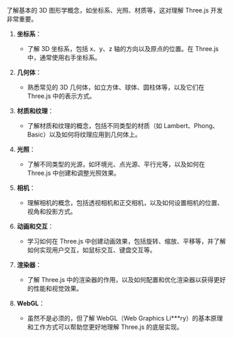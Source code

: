 了解基本的 3D 图形学概念，如坐标系、光照、材质等，这对理解 Three.js 开发非常重要。

1. **坐标系**：

   - 了解 3D 坐标系，包括 x、y、z 轴的方向以及原点的位置。在 Three.js 中，通常使用右手坐标系。

2. **几何体**：

   - 熟悉常见的 3D 几何体，如立方体、球体、圆柱体等，以及它们在 Three.js 中的表示方式。

3. **材质和纹理**：

   - 了解材质和纹理的概念，包括不同类型的材质（如 Lambert、Phong、Basic）以及如何将纹理应用到几何体上。

4. **光照**：

   - 了解不同类型的光源，如环境光、点光源、平行光等，以及如何在 Three.js 中创建和调整光照效果。

5. **相机**：

   - 理解相机的概念，包括透视相机和正交相机，以及如何设置相机的位置、视角和投影方式。

6. **动画和交互**：

   - 学习如何在 Three.js 中创建动画效果，包括旋转、缩放、平移等，并了解如何实现用户交互，如鼠标交互、键盘交互等。

7. **渲染器**：

   - 了解 Three.js 中的渲染器的作用，以及如何配置和优化渲染器以获得更好的性能和视觉效果。

8. **WebGL**：
   - 虽然不是必须的，但了解 WebGL（Web Graphics Li\*\*\*ry）的基本原理和工作方式可以帮助您更好地理解 Three.js 的底层实现。
